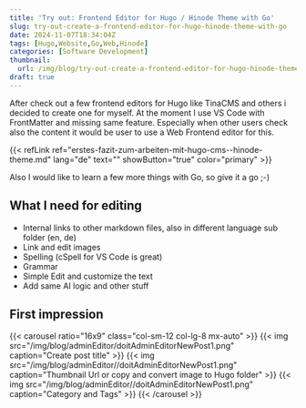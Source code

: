```yaml
---
title: 'Try out: Frontend Editor for Hugo / Hinode Theme with Go'
slug: try-out-create-a-frontend-editor-for-hugo-hinode-theme-with-go
date: 2024-11-07T18:34:04Z
tags: [Hugo,Website,Go,Web,Hinode]
categories: [Software Development]
thumbnail:
  url: /img/blog/try-out-create-a-frontend-editor-for-hugo-hinode-theme-with-go.png
draft: true
---
```


After check out a few frontend editors for Hugo like TinaCMS and others i decided to create one for myself. At the moment I use VS Code with FrontMatter and missing same feature.
Especially when other users check also the content it would be user to use a Web Frontend editor for this.

{{< refLink ref="erstes-fazit-zum-arbeiten-mit-hugo-cms--hinode-theme.md" lang="de" text="" showButton="true" color="primary" >}}

Also I would like to learn a few more things with Go, so give it a go ;-)

## What I need for editing

- Internal links to other markdown files, also in different language sub folder (en, de)
- Link and edit images
- Spelling (cSpell for VS Code is great)
- Grammar
- Simple Edit and customize the text
- Add same AI logic and other stuff

## First impression

{{< carousel ratio="16x9" class="col-sm-12 col-lg-8 mx-auto" >}}
  {{< img src="/img/blog/adminEditor/doitAdminEditorNewPost1.png" caption="Create post title" >}}
  {{< img src="/img/blog/adminEditor//doitAdminEditorNewPost1.png" caption="Thumbnail Url or copy and convert image to Hugo folder" >}}
  {{< img src="/img/blog/adminEditor//doitAdminEditorNewPost1.png" caption="Category and Tags" >}}
{{< /carousel >}}
